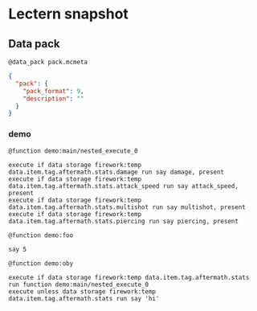 # Lectern snapshot

## Data pack

`@data_pack pack.mcmeta`

```json
{
  "pack": {
    "pack_format": 9,
    "description": ""
  }
}
```

### demo

`@function demo:main/nested_execute_0`

```mcfunction
execute if data storage firework:temp data.item.tag.aftermath.stats.damage run say damage, present
execute if data storage firework:temp data.item.tag.aftermath.stats.attack_speed run say attack_speed, present
execute if data storage firework:temp data.item.tag.aftermath.stats.multishot run say multishot, present
execute if data storage firework:temp data.item.tag.aftermath.stats.piercing run say piercing, present
```

`@function demo:foo`

```mcfunction
say 5
```

`@function demo:oby`

```mcfunction
execute if data storage firework:temp data.item.tag.aftermath.stats run function demo:main/nested_execute_0
execute unless data storage firework:temp data.item.tag.aftermath.stats run say 'hi'
```
